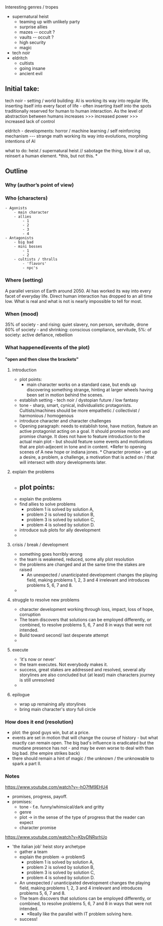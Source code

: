 Interesting genres / tropes
- supernatural heist
	- teaming up with unlikely party
	- surprise allies
	- mazes -- occult ?
	- vaults -- occult ?
	- high security
	- magic
- tech noir
- eldritch
	- cultists
	- going insane
	- ancient evil


## Initial take: 

tech noir - setting / world building:
AI is working its way into regular life, inserting itself into every facet of life - often inserting itself into the spots traditionally reserved for human to human interaction. As the level of abstraction between humans increases >>> increased power >>> increased lack of control 

eldritch - developments: 
horror / machine learning / self reinforcing mechanism --- strange math working its way into evolutions, morphing intentions of AI

what to do: 
heist / supernatural heist // sabotage the thing, blow it all up, reinsert a human element. *this, but not this. *

## Outline

### Why (author’s point of view)

  

### Who (characters)
	- Agonists
		- main character
		- allies
			- 1
			- 2
			- 3
			- 4
	- Antagonists
		- big bad
		- mini bosses
			- 1
			- 2
		- cultists / thralls
			- 'flavors'
			- npc's

### Where (setting)
A parallel version of Earth around 2050. AI has worked its way into every facet of everyday life. Direct human interaction has dropped to an all time low. What is real and what is not is nearly impossible to tell for most. 
### When (mood)
35% of society - and rising: quiet slavery, non person, servitude, drone
60% of society - and shrinking: conscious compliance, servitude, 
5%: of society: active defiance, rebellion

### What happened(events of the plot)

#### "open and then close the brackets"

1. introduction
	- plot points: 
		- main character works on a standard case, but ends up discovering something strange, hinting at larger wheels having been set in motion behind the scenes. 
	- establish setting - tech noir / dystopian future / low fantasy
	- tone - sharp, smart, cynical, individualistic protagonists. Cultists/machines should be more empathetic / collectivist / harmonious / homogenous
	- introduce character and character challenges
	- Opening paragraph:
		needs to establish tone, have motion, feature an active protagonist acting on a goal. It should promise motion and promise change. It does not have to feature introduction to the actual main plot - but should feature some events and motivations that are plot-adjecent in tone and in content.
		*Refer to opening scenes of A new hope or indiana jones. *
		Character promise - set up a desire, a problem, a challenge, a motivation that is acted on / that will intersect with story developments later. 
	
2. explain the problems
	- plot points: 
		- 
	- explain the problems
	- find allies to solve problems
		- problem 1 is solved by solution A,
		- problem 2 is solved by solution B,
		- problem 3 is solved by solution C,
		- problem 4 is solved by solution D.
	-  introduce sub plots for ally development
	- 
3. crisis / break / development
	- something goes horribly wrong
	- the team is weakened, reduced, some ally plot resolution
	- the problems are changed and at the same time the stakes are raised
		- An unexpected / unanticipated development changes the playing field, making problems 1, 2, 3 and 4 irrelevant and introduces problems 5, 6, 7 and 8. 
	- 
4. struggle to resolve new problems
	- character development working through loss, impact, loss of hope, corruption
	- The team discovers that solutions can be employed differently, or combined, to resolve problems 5, 6, 7 and 8 in ways that were not intended. 
	- Build toward second/ last desperate attempt
	- 
5. execute
	- 'it's now or never'
	- the team executes. Not everybody makes it. 
	- success, great stakes are addressed and resolved, several ally storylines are also concluded but (at least) main characters journey is still unresolved
	- 
6. epilogue
	- wrap up remaining ally storylines
	- bring main character's story full circle

### How does it end (resolution)
- plot: the good guys win, but at a price. 
- events are set in motion that will change the course of history - but what exactly can remain open. The big bad's influence is eradicated but the mundane presence has not - and may be even worse to deal with than big bad. (the empire strikes back)
- there should remain a hint of magic / the unknown / the unknowable to spark a part II. 

### Notes
https://www.youtube.com/watch?v=-hO7fM9EHU4
- promises, progress, payoff.
- promises:
	- tone - f.e. funny/whimsical/dark and gritty
	- genre
	- plot -> in the sense of the type of progress that the reader can expect
	- character promise

https://www.youtube.com/watch?v=KbyDNRsrhUo
- 'the italian job' heist story archetype
	- gather a team
	- explain the problem -> problemS
		- problem 1 is solved by solution A,
		- problem 2 is solved by solution B,
		- problem 3 is solved by solution C,
		- problem 4 is solved by solution D.
	- An unexpected / unanticipated development changes the playing field, making problems 1, 2, 3 and 4 irrelevant and introduces problems 5, 6, 7 and 8. 
	- The team discovers that solutions can be employed differently, or combined, to resolve problems 5, 6, 7 and 8 in ways that were not intended. 
		- *Really like the parallel with IT problem solving here.
	- success!
